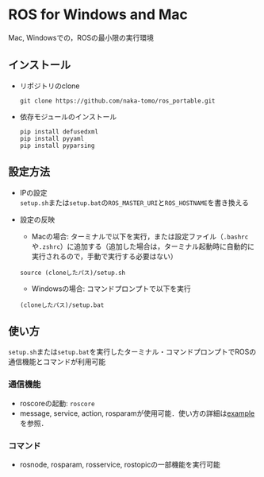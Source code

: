 # ROS for Windows and Mac

Mac, Windowsでの，ROSの最小限の実行環境

## インストール
- リポジトリのclone
  ```
  git clone https://github.com/naka-tomo/ros_portable.git
  ```
- 依存モジュールのインストール
  ```
  pip install defusedxml
  pip install pyyaml
  pip install pyparsing
  ```

## 設定方法
- IPの設定  
  `setup.sh`または`setup.bat`の`ROS_MASTER_URI`と`ROS_HOSTNAME`を書き換える

- 設定の反映
  - Macの場合: ターミナルで以下を実行，または設定ファイル（`.bashrc`や`.zshrc`）に追加する（追加した場合は，ターミナル起動時に自動的に実行されるので，手動で実行する必要はない）
  ```
  source (cloneしたパス)/setup.sh
  ```
  - Windowsの場合: コマンドプロンプトで以下を実行
  ```
  (cloneしたパス)/setup.bat
  ```

## 使い方
`setup.sh`または`setup.bat`を実行したターミナル・コマンドプロンプトでROSの通信機能とコマンドが利用可能
### 通信機能
- roscoreの起動: `roscore`  
- message, service, action, rosparamが使用可能．使い方の詳細は[example](example)を参照．

### コマンド
- rosnode, rosparam, rosservice, rostopicの一部機能を実行可能
